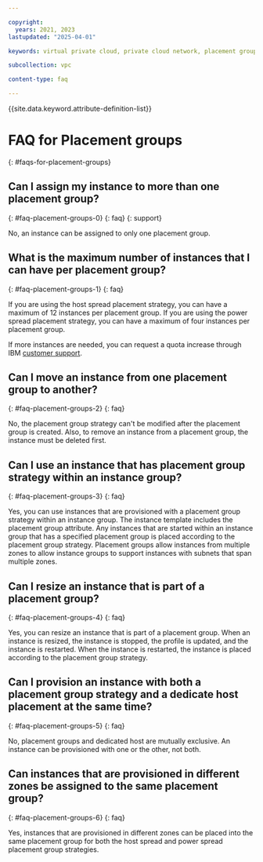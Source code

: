 ```yaml
---

copyright:
  years: 2021, 2023
lastupdated: "2025-04-01"

keywords: virtual private cloud, private cloud network, placement group, placement group strategy, host spread, power spread, faq, faqs

subcollection: vpc

content-type: faq

---
```


{{site.data.keyword.attribute-definition-list}}

# FAQ for Placement groups
{: #faqs-for-placement-groups}

## Can I assign my instance to more than one placement group?
{: #faq-placement-groups-0}
{: faq}
{: support}

No, an instance can be assigned to only one placement group.

## What is the maximum number of instances that I can have per placement group?
{: #faq-placement-groups-1}
{: faq}

If you are using the host spread placement strategy, you can have a maximum of 12 instances per placement group. If you are using the power spread placement strategy, you can have a maximum of four instances per placement group.

If more instances are needed, you can request a quota increase through IBM [customer support](/docs/account?topic=account-using-avatar).

## Can I move an instance from one placement group to another?
{: #faq-placement-groups-2}
{: faq}

No, the placement group strategy can't be modified after the placement group is created. Also, to remove an instance from a placement group, the instance must be deleted first.

## Can I use an instance that has placement group strategy within an instance group?
{: #faq-placement-groups-3}
{: faq}

Yes, you can use instances that are provisioned with a placement group strategy within an instance group. The instance template includes the placement group attribute. Any instances that are started within an instance group that has a specified placement group is placed according to the placement group strategy. Placement groups allow instances from multiple zones to allow instance groups to support instances with subnets that span multiple zones.

## Can I resize an instance that is part of a placement group?
{: #faq-placement-groups-4}
{: faq}

Yes, you can resize an instance that is part of a placement group. When an instance is resized, the instance is stopped, the profile is updated, and the instance is restarted. When the instance is restarted, the instance is placed according to the placement group strategy.

## Can I provision an instance with both a placement group strategy and a dedicate host placement at the same time?
{: #faq-placement-groups-5}
{: faq}

No, placement groups and dedicated host are mutually exclusive. An instance can be provisioned with one or the other, not both.

## Can instances that are provisioned in different zones be assigned to the same placement group?
{: #faq-placement-groups-6}
{: faq}

Yes, instances that are provisioned in different zones can be placed into the same placement group for both the host spread and power spread placement group strategies.
